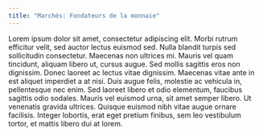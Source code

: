 ```yaml
---
title: "Marchés: Fondateurs de la monnaie"
---
```

 Lorem ipsum dolor sit amet, consectetur adipiscing elit. Morbi rutrum efficitur velit, sed auctor lectus euismod sed. Nulla blandit turpis sed sollicitudin consectetur. Maecenas non ultrices mi. Mauris vel quam tincidunt, aliquam libero ut, cursus augue. Sed mollis sagittis eros non dignissim. Donec laoreet ac lectus vitae dignissim. Maecenas vitae ante in est aliquet imperdiet a at nisi. Duis augue felis, molestie ac vehicula in, pellentesque nec enim. Sed laoreet libero et odio elementum, faucibus sagittis odio sodales. Mauris vel euismod urna, sit amet semper libero. Ut venenatis gravida ultrices. Quisque euismod nibh vitae augue ornare facilisis. Integer lobortis, erat eget pretium finibus, sem leo vestibulum tortor, et mattis libero dui at lorem. 